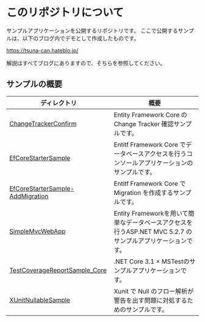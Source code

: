 # このリポジトリについて

サンプルアプリケーションを公開するリポジトリです。
ここで公開するサンプルは、以下のブログ内でデモとして作成したものです。

<https://tsuna-can.hateblo.jp/>

解説はすべてブログにありますので、そちらを参照してください。

## サンプルの概要

|ディレクトリ                                                         |概要                                                                                                       |
|---------------------------------------------------------------------|-----------------------------------------------------------------------------------------------------------|
|[ChangeTrackerConfirm](/ChangeTrackerConfirm)                        |Entity Framework Core の Change Tracker 確認サンプルです。                                                 |
|[EfCoreStarterSample](/EfCoreStarterSample)                          |Entitf Framework Core でデータベースアクセスを行うコンソールアプリケーションのサンプルです。               |
|[EfCoreStarterSample-AddMigration](/EfCoreStarterSample-AddMigration)|Entitf Framework Core で Migration を作成するサンプルです。                                                |
|[SimpleMvcWebApp](/SimpleMvcWebApp)                                  |Entity Frameworkを用いて簡単なデータベースアクセスを行うASP\.NET MVC 5.2.7 のサンプルアプリケーションです。|
|[TestCoverageReportSample_Core](/TestCoverageReportSample_Core)      |\.NET Core 3.1 × MSTestのサンプルアプリケーションです。                                                   |
|[XUnitNullableSample](/XUnitNullableSample)                          |Xunit で Null のフロー解析が警告を出す問題に対処するためのサンプルです。                                   |
